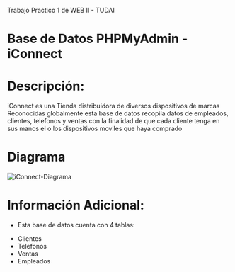 Trabajo Practico 1 de WEB II - TUDAI
# Base de Datos PHPMyAdmin - iConnect

# Descripción:
iConnect es una Tienda distribuidora de diversos dispositivos de marcas Reconocidas globalmente
esta base de datos recopila datos de empleados, clientes, telefonos y ventas con la finalidad de que cada cliente tenga en sus manos el o los dispositivos moviles que haya comprado

# Diagrama
![iConnect-Diagrama](https://github.com/user-attachments/assets/9ba44bfd-5d7c-4d46-8713-298aa479871f)

# Información Adicional:
* Esta base de datos cuenta con 4 tablas:
- Clientes
- Telefonos
- Ventas
- Empleados
